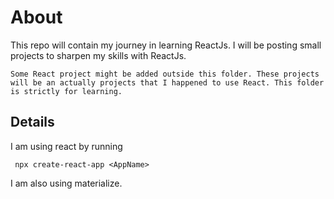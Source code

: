 # About

This repo will contain my journey in learning ReactJs. I will be posting small
projects to sharpen my skills with ReactJs.

`Some React project might be added outside this folder. These projects will
be an actually projects that I happened to use React. This folder is strictly for
learning.`

## Details 

I am using react by running 

```
 npx create-react-app <AppName>
```
I am also using materialize.
